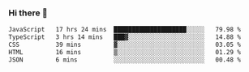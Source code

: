 ### Hi there 👋

<!--
**zhengis-alinur/zhengis-alinur** is a ✨ _special_ ✨ repository because its `README.md` (this file) appears on your GitHub profile.

Here are some ideas to get you started:

- 🔭 I’m currently working on ...
- 🌱 I’m currently learning ...
- 👯 I’m looking to collaborate on ...
- 🤔 I’m looking for help with ...
- 💬 Ask me about ...
- 📫 How to reach me: ...
- 😄 Pronouns: ...
- ⚡ Fun fact: ...
-->

<!--START_SECTION:waka-->

```txt
JavaScript   17 hrs 24 mins  ████████████████████░░░░░   79.98 %
TypeScript   3 hrs 14 mins   ███▓░░░░░░░░░░░░░░░░░░░░░   14.88 %
CSS          39 mins         ▓░░░░░░░░░░░░░░░░░░░░░░░░   03.05 %
HTML         16 mins         ▒░░░░░░░░░░░░░░░░░░░░░░░░   01.29 %
JSON         6 mins          ░░░░░░░░░░░░░░░░░░░░░░░░░   00.48 %
```

<!--END_SECTION:waka-->

